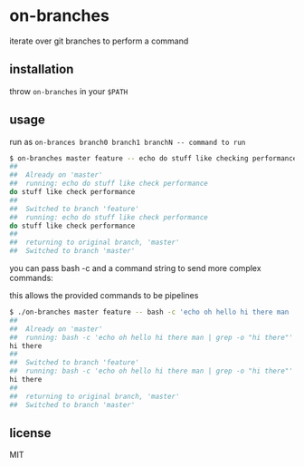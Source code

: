 # on-branches

iterate over git branches to perform a command

## installation

throw `on-branches` in your `$PATH`

## usage

run as `on-brances branch0 branch1 branchN -- command to run`

```bash
$ on-branches master feature -- echo do stuff like checking performance here
##
##  Already on 'master'
##  running: echo do stuff like check performance
do stuff like check performance
##
##  Switched to branch 'feature'
##  running: echo do stuff like check performance
do stuff like check performance
##
##  returning to original branch, 'master'
##  Switched to branch 'master'
```

you can pass bash -c and a command string to send more complex commands:

this allows the provided commands to be pipelines

```bash
$ ./on-branches master feature -- bash -c 'echo oh hello hi there man | grep -o "hi there"'
##
##  Already on 'master'
##  running: bash -c 'echo oh hello hi there man | grep -o "hi there"'
hi there
##
##  Switched to branch 'feature'
##  running: bash -c 'echo oh hello hi there man | grep -o "hi there"'
hi there
##
##  returning to original branch, 'master'
##  Switched to branch 'master'
```

## license

MIT
